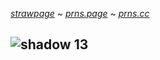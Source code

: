 [*strawpage*](https://walkingc0rpze-pc.straw.page/) ~ [*prns.page*](https://en.pronouns.page/@veiledsecrets) ~ [*prns.cc*](https://pronouns.cc/@temptations)


![shadow 13](https://github.com/user-attachments/assets/729aab38-e251-4498-a538-84ce7c7017c1)
---
